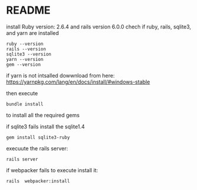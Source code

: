 # README

install Ruby version: 2.6.4 and rails version 6.0.0
chech if ruby, rails, sqlite3, and yarn are installed

```
ruby --version
rails --version
sqlite3 --version
yarn --version
gem --version
```
if yarn is not intsalled dowwnload from here: https://yarnpkg.com/lang/en/docs/install/#windows-stable

then execute
```
bundle install
```
to install all the required gems

if sqlite3 fails install the sqlite1.4
```
gem install sqlite3-ruby
````

execuute the rails server: 
```
rails server
```
if webpacker fails to execute install it:
```
rails  webpacker:install
```
